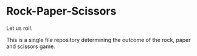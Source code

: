 # Rock-Paper-Scissors
Let us roll.

This is a single file repository determining the outcome of the rock, paper and scissors game.

